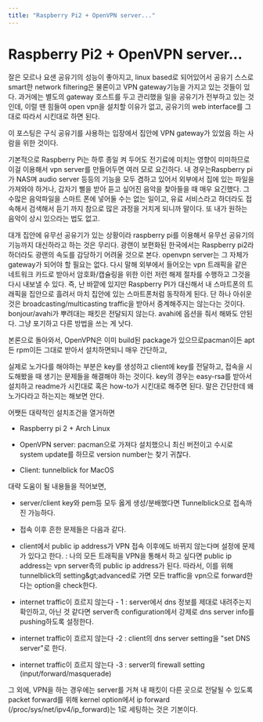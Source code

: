 ```yaml
---
title: "Raspberry Pi2 + OpenVPN server..."
---
```

# Raspberry Pi2 + OpenVPN server...


잘은 모르나 요샌 공유기의 성능이 좋아지고, linux based로 되어있어서 공유기 스스로 smart한 network filtering은 물론이고 VPN gateway기능을 가지고 있는 것들이 있다. 과거에는 별도의 gateway 호스트를 두고 관리했을 일을 공유기가 전부하고 있는 것인데, 이럴 땐 힘들여 open vpn을 설치할 이유가 없고, 공유기의 web interface를 그대로 따라서 시킨대로 하면 된다.




이 포스팅은 구식 공유기를 사용하는 입장에서 집안에 VPN gateway가 있었음 하는 사람을 위한 것이다.




기본적으로 Raspberry Pi는 하루 종일 켜 두어도 전기료에 미치는 영향이 미미하므로 이걸 이용해서 vpn server를 만들어두면 여러 모로 요긴하다. 내 경우는Raspberry pi가 NAS며 audio server 등등의 기능을 모두 겸하고 있어서 외부에서 집에 있는 파일을 가져와야 하거나, 갑자기 삘을 받아 듣고 싶어진 음악을 찾아들을 때 매우 요긴했다. 그 수많은 음악파일을 스마트 폰에 넣어둘 수는 없는 일이고, 유료 서비스라고 하더라도 접속해서 검색해서 듣기 까지 참으로 많은 과정을 거치게 되니까 말이다. 또 내가 원하는 음악이 상시 있으라는 법도 없고.




대개 집안에 유무선 공유기가 있는 상황이라 raspberry pi를 이용해서 유무선 공유기의 기능까지 대신하라고 하는 것은 무리다. 광랜이 보편화된 한국에서는 Raspberry pi2라 하더라도 광랜의 속도를 감당하기 어려울 것으로 본다. openvpn server는 그 자체가 gateway가 되어야 할 필요는 없다. 다시 말해 외부에서 들어오는 vpn 트래픽을 같은 네트워크 카드로 받아서 암호화/캡슐링을 위한 이런 저런 해제 절차를 수행하고 그것을 다시 내보낼 수 있다. 즉, 난 바깥에 있지만 Raspberry PI가 대신해서 내 스마트폰의 트래픽을 집안으로 흘려서 마치 집안에 있는 스마트폰처럼 동작하게 된다. 단 하나 아쉬운 것은 broadcasting/multicasting traffic을 받아서 중계해주지는 않는다는 것이다. bonjour/avahi가 뿌려대는 패킷은 전달되지 않는다. avahi에 옵션을 줘서 해봐도 안된다. 그냥 포기하고 다른 방법을 쓰는 게 낫다.




본론으로 돌아와서, OpenVPN은 이미 build된 package가 있으므로pacman이든 apt든 rpm이든 그대로 받아서 설치하면되니 매우 간단하고, 

실제로 노가다를 해야하는 부분은 key를 생성하고 client에 key를 전달하고, 접속을 시도해봤을 때 생기는 문제들을 해결해야 하는 것이다. key의 경우는 easy-rsa를 받아서 설치하고 readme가 시킨대로 혹은 how-to가 시킨대로 해주면 된다. 말은 간단한데 왜 노가다라고 하는지는 해보면 안다.




어쨋든 대략적인 설치조건을 열거하면




* Raspberry pi 2 + Arch Linux

* OpenVPN server: pacman으로 가져다 설치했으니 최신 버전이고 수시로 system update를 하므로 version number는 찾기 귀찮다.

* Client: tunnelblick for MacOS




대략 도움이 될 내용들을 적어보면,




* server/client key와 pem등 모두 옳게 생성/분배했다면 Tunnelblick으로 접속까진 가능하다. 

* 접속 이후 흔한 문제들은 다음과 같다.

* client에서 public ip address가 VPN 접속 이후에도 바뀌지 않는다며 설정에 문제가 있다고 한다. : 나의 모든 트래픽을 VPN을 통해서 하고 싶다면 public ip address는 vpn server측의 public ip address가 된다. 따라서, 이를 위해 tunnelblick의 setting&amp;gt;advanced로 가면 모든 traffic을 vpn으로 forward한다는 option을 check한다. 

* internet traffic이 흐르지 않는다 - 1 : server에서 dns 정보를 제대로 내려주는지 확인하고, 아닌 것 같다면 server측 configuration에서 강제로 dns server info를 pushing하도록 설정한다.

* internet traffic이 흐르지 않는다 -2 : client의 dns server setting을 "set DNS server"로 한다.

* internet traffic이 흐르지 않는다 -3 : server의 firewall setting (input/forward/masquerade)




그 외에, VPN을 하는 경우에는 server를 거쳐 내 패킷이 다른 곳으로 전달될 수 있도록 packet forward를 위해 kernel option에서 ip forward (/proc/sys/net/ipv4/ip_forward)는 1로 세팅하는 것은 기본이다. 






